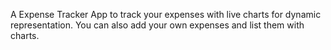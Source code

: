 A Expense Tracker App to track your expenses with live charts for dynamic representation.
You can also add your own expenses and list them with charts.
